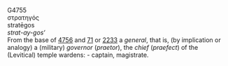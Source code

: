 <body>
  <p>G4755<br>  στρατηγός  <br> stratēgos  <br><i>strat-ay-gos‘ </i><br>From the base of <a href="g4756.htm">4756</a> and <a href="g0071.htm">71</a> or <a href="g2233.htm">2233</a>  a <i>general</i>, that is, (by implication or analogy) a (military) <i>governor</i> (<i>praetor</i>), the <i>chief</i> (<i>praefect</i>) of the (Levitical) temple wardens: - captain, magistrate.<br></p>
 </body>